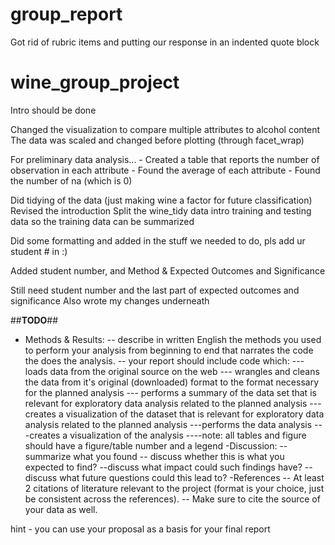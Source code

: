 # group_report
Got rid of rubric items and putting our response in an indented quote block

# wine_group_project

Intro should be done

Changed the visualization to compare multiple attributes to alcohol content
The data was scaled and changed before plotting (through facet_wrap)

For preliminary data analysis...
    - Created a table that reports the number of observation in each attribute
    - Found the average of each attribute
    - Found the number of na (which is 0)

Did tidying of the data (just making wine a factor for future classification)
Revised the introduction
Split the wine_tidy data intro training and testing data so the training data can be summarized

Did some formatting and added in the stuff we needed to do, pls add ur student # in :)

Added student number, and Method & Expected Outcomes and Significance

Still need student number and the last part of expected outcomes and significance 
Also wrote my changes underneath


##**TODO**##



-    Methods & Results:
 --       describe in written English the methods you used to perform your analysis from beginning to end that narrates the code the does the analysis.
   --     your report should include code which:
     ---       loads data from the original source on the web 
        ---    wrangles and cleans the data from it's original (downloaded) format to the format necessary for the planned analysis
           --- performs a summary of the data set that is relevant for exploratory data analysis related to the planned analysis 
            ---creates a visualization of the dataset that is relevant for exploratory data analysis related to the planned analysis
            ---performs the data analysis
            ---creates a visualization of the analysis 
            ----note: all tables and figure should have a figure/table number and a legend
    -Discussion:
     --   summarize what you found
       -- discuss whether this is what you expected to find?
        --discuss what impact could such findings have?
        --discuss what future questions could this lead to?
    -References
     --   At least 2 citations of literature relevant to the project (format is your choice, just be consistent across the references).
      --  Make sure to cite the source of your data as well.

hint - you can use your proposal as a basis for your final report